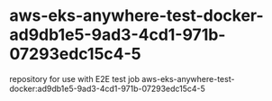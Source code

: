 # aws-eks-anywhere-test-docker-ad9db1e5-9ad3-4cd1-971b-07293edc15c4-5
repository for use with E2E test job aws-eks-anywhere-test-docker:ad9db1e5-9ad3-4cd1-971b-07293edc15c4-5
